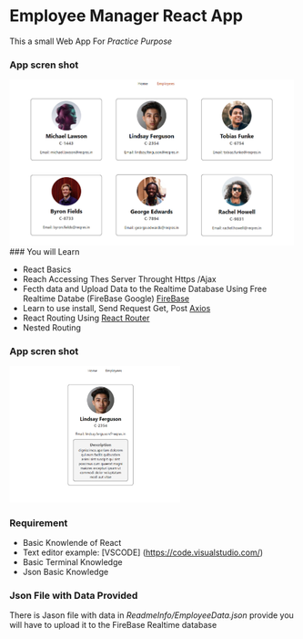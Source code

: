 # Employee Manager React App

This a small Web App For _Practice Purpose_
### App scren shot
<img src="ReadmeInfo/EmployeesPage.PNG" width="500">
### You will Learn 

* React Basics
* Reach Accessing Thes Server Throught Https /Ajax
* Fecth data and Upload Data to the Realtime Database Using Free Realtime Databe (FireBase Google) [FireBase](https://firebase.google.com/)
* Learn to use install, Send Request Get, Post [Axios](https://www.npmjs.com/package/axios)
* React Routing Using  [React Router](https://reactrouter.com/)
* Nested Routing
### App scren shot
<img src="ReadmeInfo/Employee.PNG" width="300">

### Requirement 
* Basic Knowlende of React
* Text editor example: [VSCODE] (https://code.visualstudio.com/) 
* Basic Terminal Knowledge
* Json Basic Knowledge

### Json File with Data Provided

There is Jason file with data in _ReadmeInfo/EmployeeData.json_ provide you will have to upload it 
to the FireBase Realtime database

